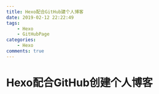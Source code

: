 ```yaml
---
title: Hexo配合GitHub建个人博客
date: 2019-02-12 22:22:49
tags: 
    - Hexo
    - GitHubPage
categories:
    - Hexo
comments: true
---
```


# Hexo配合GitHub创建个人博客
